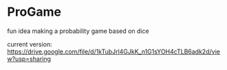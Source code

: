 # ProGame
fun idea
making a probability game based on dice

current version:
https://drive.google.com/file/d/1kTubJrl4GJkK_n1G1sYOH4cTLB6adk2d/view?usp=sharing
